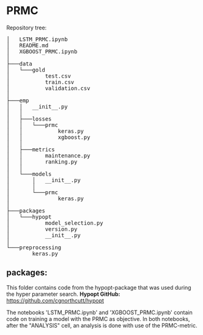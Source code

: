 # PRMC
Repository tree:
<pre>
│   LSTM_PRMC.ipynb
│   README.md
│   XGBOOST_PRMC.ipynb
│
├───data
│   └───gold
│           test.csv
│           train.csv
│           validation.csv
│
├───emp
│   │   __init__.py
│   │
│   ├───losses
│   │   └───prmc
│   │           keras.py
│   │           xgboost.py
│   │
│   ├───metrics
│   │       maintenance.py
│   │       ranking.py
│   │
│   └───models
│       │   __init__.py
│       │
│       └───prmc
│               keras.py
│
├───packages
│   └───hypopt
│           model_selection.py
│           version.py
│           __init__.py
│
└───preprocessing
        keras.py
</pre>

## packages:
This folder contains code from the hypopt-package that was used during the hyper parameter search.
**Hypopt GitHub:** https://github.com/cgnorthcutt/hypopt

The notebooks 'LSTM_PRMC.ipynb' and 'XGBOOST_PRMC.ipynb' contain code on training a model with the PRMC as objective.
In both notebooks, after the "ANALYSIS" cell, an analysis is done with use of the PRMC-metric.

